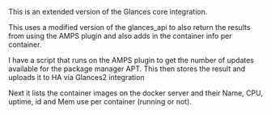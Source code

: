 This is an extended version of the Glances core integration.

This uses a modified version of the glances_api to also return the results from using the AMPS plugin and also adds in the container info per container.

I have a script that runs on the AMPS plugin to get the number of updates available for the package manager APT. This then stores the result and uploads it to HA via Glances2 integration

Next it lists the container images on the docker server and their Name, CPU, uptime, id and Mem use per container (running or not).